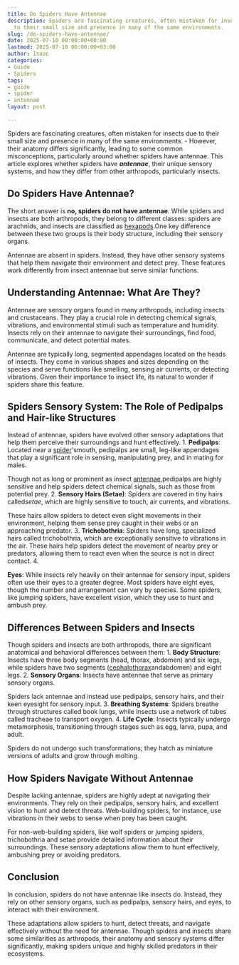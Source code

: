 ```yaml
---
title: Do Spiders Have Antennae
description: Spiders are fascinating creatures, often mistaken for insects due 
  to their small size and presence in many of the same environments.
slug: /do-spiders-have-antennae/
date: 2025-07-10 00:00:00+00:00
lastmod: 2025-07-10 00:00:00+03:00
author: Isaac
categories:
- Guide
- Spiders
tags:
- guide
- spider
- antennae
layout: post

---
```

Spiders are fascinating creatures, often mistaken for insects due to their small size and presence in many of the same environments. - However, their anatomy differs significantly, leading to some common misconceptions, particularly around whether spiders have antennae. This article explores whether spiders have ***antennae***, their unique sensory systems, and how they differ from other arthropods, particularly insects.

##  Do Spiders Have Antennae?

The short answer is **no, spiders do not have antennae**. While spiders and insects are both arthropods, they belong to different classes: spiders are arachnids, and insects are classified as [hexapods](http://bohart.ucdavis.edu/).One key difference between these two groups is their body structure, including their sensory organs.

Antennae are absent in spiders. Instead, they have other sensory systems that help them navigate their environment and detect prey. These features work differently from insect antennae but serve similar functions.

##  Understanding Antennae: What Are They?

Antennae are sensory organs found in many arthropods, including insects and crustaceans. They play a crucial role in detecting chemical signals, vibrations, and environmental stimuli such as temperature and humidity. Insects rely on their antennae to navigate their surroundings, find food, communicate, and detect potential mates.

Antennae are typically long, segmented appendages located on the heads of insects. They come in various shapes and sizes depending on the species and serve functions like smelling, sensing air currents, or detecting vibrations. Given their importance to insect life, its natural to wonder if spiders share this feature.

##  Spiders Sensory System: The Role of Pedipalps and Hair-like Structures

Instead of antennae, spiders have evolved other sensory adaptations that help them perceive their surroundings and hunt effectively. 1. **Pedipalps**: Located near a [spider](https://pestpolicy.com/can-you-drown-a-spider/)'smouth, pedipalps are small, leg-like appendages that play a significant role in sensing, manipulating prey, and in mating for males.

Though not as long or prominent as insect [antennae](https://pestpolicy.com/do-fleas-have-antennae/),pedipalps are highly sensitive and help spiders detect chemical signals, such as those from potential prey. 2. **Sensory Hairs (Setae)**: Spiders are covered in tiny hairs called*setae*, which are highly sensitive to touch, air currents, and vibrations.

These hairs allow spiders to detect even slight movements in their environment, helping them sense prey caught in their webs or an approaching predator. 3. **Trichobothria**: Spiders have long, specialized hairs called trichobothria, which are exceptionally sensitive to vibrations in the air. These hairs help spiders detect the movement of nearby prey or predators, allowing them to react even when the source is not in direct contact. 4.

**Eyes**: While insects rely heavily on their antennae for sensory input, spiders often use their eyes to a greater degree. Most spiders have eight eyes, though the number and arrangement can vary by species. Some spiders, like jumping spiders, have excellent vision, which they use to hunt and ambush prey.

##  Differences Between Spiders and Insects

Though spiders and insects are both arthropods, there are significant anatomical and behavioral differences between them: 1. **Body Structure**: Insects have three body segments (head, thorax, abdomen) and six legs, while spiders have two segments ([cephalothorax](https://bijlmakers.com/spiders/spider-bodyparts/#cephalothorax)andabdomen) and eight legs. 2. **Sensory Organs**: Insects have antennae that serve as primary sensory organs.

Spiders lack antennae and instead use pedipalps, sensory hairs, and their keen eyesight for sensory input. 3. **Breathing Systems**: Spiders breathe through structures called book lungs, while insects use a network of tubes called tracheae to transport oxygen. 4. **Life Cycle**: Insects typically undergo metamorphosis, transitioning through stages such as egg, larva, pupa, and adult.

Spiders do not undergo such transformations; they hatch as miniature versions of adults and grow through molting.

##  How Spiders Navigate Without Antennae

Despite lacking antennae, spiders are highly adept at navigating their environments. They rely on their pedipalps, sensory hairs, and excellent vision to hunt and detect threats. Web-building spiders, for instance, use vibrations in their webs to sense when prey has been caught.

For non-web-building spiders, like wolf spiders or jumping spiders, trichobothria and setae provide detailed information about their surroundings. These sensory adaptations allow them to hunt effectively, ambushing prey or avoiding predators.

##  Conclusion

In conclusion, spiders do not have antennae like insects do. Instead, they rely on other sensory organs, such as pedipalps, sensory hairs, and eyes, to interact with their environment.

These adaptations allow spiders to hunt, detect threats, and navigate effectively without the need for antennae. Though spiders and insects share some similarities as arthropods, their anatomy and sensory systems differ significantly, making spiders unique and highly skilled predators in their ecosystems.